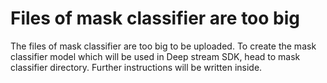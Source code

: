 # Files of mask classifier are too big

The files of mask classifier are too big to be uploaded. To create the mask classifier model which will be used in Deep stream SDK, head to mask classifier directory. Further instructions will be written inside.
